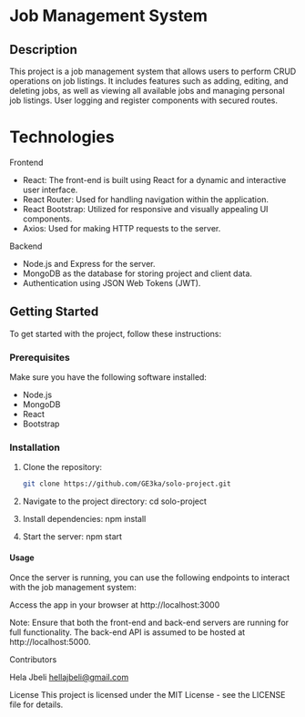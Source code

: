 # Job Management System

## Description

This project is a job management system that allows users to perform CRUD operations on job listings. It includes features such as adding, editing, and deleting jobs, as well as viewing all available jobs and managing personal job listings. User logging and register components with secured routes.

# Technologies 

Frontend

- React: The front-end is built using React for a dynamic and interactive user interface.
- React Router: Used for handling navigation within the application.
- React Bootstrap: Utilized for responsive and visually appealing UI components.
- Axios: Used for making HTTP requests to the server.

Backend

- Node.js and Express for the server.
- MongoDB as the database for storing project and client data.
- Authentication using JSON Web Tokens (JWT).

## Getting Started

To get started with the project, follow these instructions:

### Prerequisites

Make sure you have the following software installed:

- Node.js
- MongoDB
- React
- Bootstrap
  


### Installation

1. Clone the repository:

   ```bash
   git clone https://github.com/GE3ka/solo-project.git

2. Navigate to the project directory:
    cd solo-project
   

3. Install dependencies:
    npm install

4. Start the server:
    npm start

#### Usage

Once the server is running, you can use the following endpoints to interact with the job management system:

Access the app in your browser at http://localhost:3000

Note: Ensure that both the front-end and back-end servers are running for full functionality. 
The back-end API is assumed to be hosted at http://localhost:5000.

Contributors

Hela Jbeli hellajbeli@gmail.com

License
This project is licensed under the MIT License - see the LICENSE file for details.





